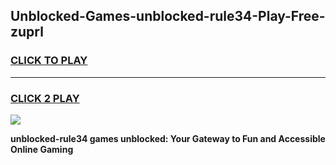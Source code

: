 
## Unblocked-Games-unblocked-rule34-Play-Free-zuprl
<h3>
<a href="https://premium76.site?title=unblocked-rule34&ref=19M">CLICK TO PLAY</a></h3>
<hr>

<h3>
<a href="https://premium76.site?title=unblocked-rule34&ref=19M">CLICK 2 PLAY</a>
  
</h3>

<a href="https://premium76.site?title=unblocked-rule34&ref=19M"><img src="https://clearcache.store/games.png"></a>


**unblocked-rule34 games unblocked: Your Gateway to Fun and Accessible Online Gaming**
